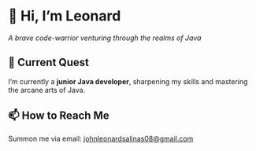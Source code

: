# 👋 Hi, I’m Leonard
_A brave code-warrior venturing through the realms of Java_

## 🌱 Current Quest
I’m currently a **junior Java developer**, sharpening my skills and mastering the arcane arts of Java.

## 📫 How to Reach Me
Summon me via email: [johnleonardsalinas08@gmail.com](mailto:johnleonardsalinas08@gmail.com)

<!---
EldoranCodes/EldoranCodes is a ✨ special ✨ repository because its `README.md` (this file) appears on your GitHub profile.
You can click the Preview link to take a look at your changes.
--->
